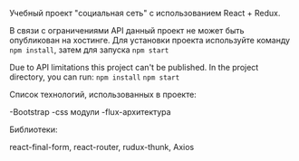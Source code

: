 Учебный проект "социальная сеть" с использованием React + Redux. 

В связи с ограничениями API данный проект не может быть опубликован на хостинге. Для установки проекта используйте команду `npm install`, затем для запуска `npm start`

Due to API limitations this project can't be published. In the project directory, you can run: `npm install` `npm start`


Список технологий, использованных в проекте:

  -Bootstrap
  -css модули
  -flux-архитектура
  
  Библиотеки:
  
  react-final-form, react-router, rudux-thunk,
  Axios
  
  
  


